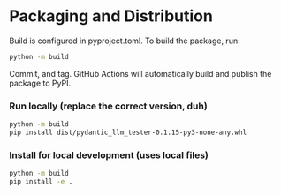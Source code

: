 # Packaging and Distribution

Build is configured in pyproject.toml. To build the package, run:

```bash
python -m build
```

Commit, and tag. GitHub Actions will automatically build and publish the package to PyPI.

### Run locally (replace the correct version, duh)
```bash
python -m build
pip install dist/pydantic_llm_tester-0.1.15-py3-none-any.whl
```

### Install for local development (uses local files)
```bash
python -m build
pip install -e .
```
